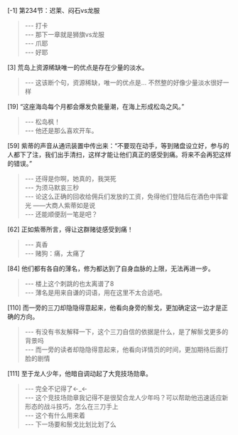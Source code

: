 
[-1] 第234节：迟莱、闷石vs龙服
>--- 打卡<br>
>--- 那下一章就是狮旗vs龙服<br>
>--- 爪耶<br>
>--- 好耶<br>

[3] 荒岛上资源稀缺唯一的优点是存在少量的淡水。
>--- 这该断个句，资源稀缺，唯一的优点是… 不然整的好像少量淡水很好一样<br>

[19] “这座海岛每个月都会爆发负能量潮，在海上形成松岛之风。”
>--- 松岛枫！<br>
>--- 他还是那么喜欢开车。<br>

[59] 紫蒂的声音从通讯装置中传出来：“不要现在动手，等到赌盘设立好，参与的人都下了注，我们出手清扫，这样才能让他们真正的感受到痛。将来不会再犯这样的错误。”
>--- 还得是你啊，她真的，我哭死<br>
>--- 为须马默哀三秒<br>
>--- 论这么正确的回收给佣兵们发放的工资，免得他们登陆后在酒色中挥霍光
——大商人紫蒂如是说<br>
>--- 还能顺便刮一笔是吧？<br>

[62] 正如紫蒂所言，得让这群赌徒感受到痛！
>--- 真香<br>
>--- 赌狗：痛，太痛了<br>

[84] 他们都有各自的薄名，修为都达到了自身血脉的上限，无法再进一步。
>--- 楼上这个刺跳的也太离谱了8<br>
>--- 薄名是用来自谦的词语，用在这里不太合适吧。<br>

[110] 而一旁的三刀却隐隐得意起来，他看向身旁的鬃戈，更加确定这一边才是正确的方向。
>--- 有没有书友解释一下，这个三刀自信的依据是什么，是了解鬃戈更多的背景吗<br>
>--- 而一旁的读者却隐隐得意起来，他看向详情页的时间，更加期待后面打脸的剧情<br>

[111] 至于龙人少年，他暗自调动起了大竞技场勋章。
>--- 完全不记得了←_←<br>
>--- 这个竞技场勋章我记得不是很契合龙人少年吗？可以帮助他迅速适应新形态的战斗技巧，怎么在三刀手上<br>
>--- 这个有什么用来着<br>
>--- 下一场要和鬃戈比划比划了么<br>
